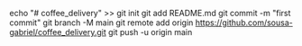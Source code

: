 echo "# coffee_delivery" >> 
git init
git add README.md
git commit -m "first commit"
git branch -M main
git remote add origin https://github.com/sousa-gabriel/coffee_delivery.git
git push -u origin main
